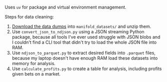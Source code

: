 Uses `uv` for package and virtual environment management.

Steps for data cleaning:
1. [Download the data dumps](https://docs.manifold.markets/api#trade-history-dumps) into `manifold_datasets/` and unzip them.
2. Use `convert_json_to_ndjson.py` using a JSON streaming Python package, because all tools I've ever used struggle with JSON blobs and I couldn't find a CLI tool that didn't try to load the whole JSON file into RAM.
3. Use `ndjson_to_parquet.py` to extract desired fields into `.parquet` files, because my laptop doesn't have enough RAM load these datasets into memory for analysis.
4. Use `calculate_profits.py` to create a table for analysis, including profits given bets on a market.
